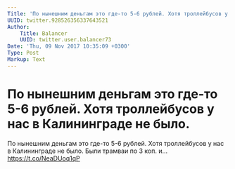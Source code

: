 ```yaml
---
Title: 'По нынешним деньгам это где-то 5-6 рублей. Хотя троллейбусов у нас в Калининграде не было.'
UUID: twitter.928526356337643521
Author:
    Title: Balancer
    UUID: twitter.user.balancer73
Date: 'Thu, 09 Nov 2017 10:35:09 +0300'
Type: Post
Markup: Text
---
```


# По нынешним деньгам это где-то 5-6 рублей. Хотя троллейбусов у нас в Калининграде не было.

По нынешним деньгам это где-то 5-6 рублей. Хотя троллейбусов
у нас в Калининграде не было. Были трамваи по 3 коп. и…
https://t.co/NeaDUoq1qP